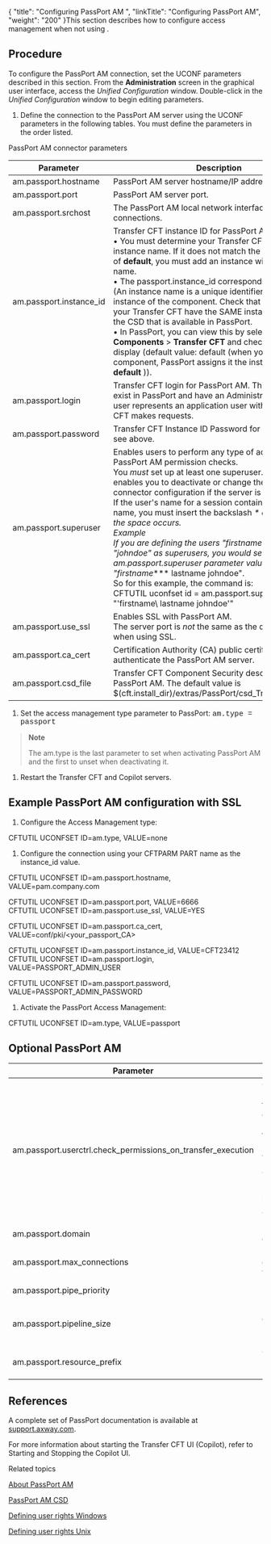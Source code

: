 {
    "title": "Configuring PassPort AM ",
    "linkTitle": "Configuring PassPort AM",
    "weight": "200"
}This section describes how to configure access management when not using .

<span id="Procedure PassPort parameters"></span>

## Procedure

To configure the PassPort AM connection, set the UCONF parameters described
in this section. From
the **Administration** screen in the
graphical user interface, access the *Unified Configuration* window. Double-click in the <span style="font-weight: normal; font-style: italic;">Unified
Configuration</span> window to begin editing parameters.

1. Define the connection to the PassPort AM server using the UCONF parameters in the following tables. You must define the parameters in the order listed.

PassPort AM connector parameters


| Parameter  | Description  |
| --- | --- |
| <div > am.passport.hostname </div>  | <div > PassPort AM server hostname/IP address. </div>  |
| <div > am.passport.port </div>  | <div > PassPort AM server port. </div>  |
| am.passport.srchost  | The PassPort AM local network interface for outgoing connections. |
| <div > am.passport.instance_id </div>  | Transfer CFT instance ID for PassPort AM <br/> • You must determine your Transfer CFT's PassPort instance name. If it does not match the instance name of **default**, you must add an instance with the correct name.<br/> • The passport.instance_id corresponds to the instance (An instance name is a unique identifier of the installed instance of the component. Check that PassPort and your Transfer CFT have the SAME instance name) of the CSD that is available in PassPort.<br/> • In PassPort, you can view this by selecting **Access** &gt; **Components** &gt; **Transfer CFT** and checking the screen display (default value: default (when you import a component, PassPort assigns it the instance name **default** )). |
| <div > am.passport.login </div>  | <div > Transfer CFT login for PassPort AM. This user must exist in PassPort and have an Administrator role. This user represents an application user with which Transfer CFT makes requests. </div>  |
| <div > am.passport.password </div>  | <div > Transfer CFT Instance ID Password for PassPort AM, see above. </div>  |
| <div > am.passport.superuser </div>  | Enables users to perform any type of action without PassPort AM permission checks.<br/> You *must* set up at least one superuser. Doing so enables you to deactivate or change the PassPort AM connector configuration if the server is not responding.<br/> If the user's name for a session contains a space in the name, you must insert the backslash **\** character where the space occurs.<br/> Example<br/> If you are defining the users "firstname lastname" and "johndoe" as superusers, you would set the am.passport.superuser parameter value to "firstname**\** lastname johndoe".<br/> So for this example, the command is:<br/> CFTUTIL uconfset id = am.passport.superuser, value = "'firstname\ lastname johndoe'" |
| am.passport.use_ssl  | Enables SSL with PassPort AM.<br/> The server port is *not* the same as the default port when using SSL. |
| am.passport.ca_cert  | Certification Authority (CA) public certificate to authenticate the PassPort AM server.  |
| am.passport.csd_file  | Transfer CFT Component Security descriptor file for PassPort AM. The default value is $(cft.install_dir)/extras/PassPort/csd_Transfer_CFT.xml.  |


1. Set the access management type parameter to PassPort: <span style="font-family: 'Courier New'; font-size: 11pt;">am.type = passport</span>

> **Note**
>
> The am.type is the last parameter to set when activating PassPort AM and the first to unset when deactivating it.

1. Restart the Transfer CFT and Copilot servers.

## Example PassPort AM configuration with SSL 

1. Configure the Access Management type:

CFTUTIL UCONFSET ID=am.type, VALUE=none

1. Configure the connection using your CFTPARM PART name as the instance\_id value.

CFTUTIL UCONFSET ID=am.passport.hostname, VALUE=pam.company.com

CFTUTIL UCONFSET ID=am.passport.port, VALUE=6666  
CFTUTIL UCONFSET ID=am.passport.use\_ssl, VALUE=YES

CFTUTIL UCONFSET ID=am.passport.ca\_cert, VALUE=conf/pki/&lt;your\_passport\_CA>

CFTUTIL UCONFSET ID=am.passport.instance\_id, VALUE=CFT23412  
CFTUTIL UCONFSET ID=am.passport.login, VALUE=PASSPORT\_ADMIN\_USER

CFTUTIL UCONFSET ID=am.passport.password, VALUE=PASSPORT\_ADMIN\_PASSWORD

1. Activate the PassPort Access Management:

CFTUTIL UCONFSET ID=am.type, VALUE=passport

## Optional PassPort AM


| Parameter  | Definition  |
| --- | --- |
| am.passport.userctrl.check_permissions_on_transfer_execution  | <span id="Check"></span>Check the permissions for the execute action on the transfer resource when the <span >Transfer CFT</span> user control is enabled (<a href="../../../c_intro_userinterfaces/command_summary/parameter_intro/userctrl">USERCTRL</a>=YES). To disable the permission check, set the following parameter to No. The default is Yes. |
| am.passport.domain  | PassPort AM domain.  |
| am.passport.max_connections  | Maximum number of connections with PassPort.  |
| am.passport.pipe_priority  | Pipelining priority mode.  |
| am.passport.pipeline_size  | Maximum number of requests in the pipe for one PassPort.  |
| am.passport.resource_prefix  | Only EXPERTS may use the resource prefix.  |


## References

A complete set of PassPort documentation is available at [support.axway.com](http://support.axway.com/).

For more information about starting the Transfer CFT UI (Copilot), refer to Starting and Stopping the Copilot UI.

Related topics

[About PassPort AM](../)

[PassPort AM CSD](../passport_am_csd)

[Defining user rights Windows](../../../cft_intro_install/windows_install_start_here/windows_install_start_here/running_cft_for_the_first_time_windows/user_rights_and_interface_win)

[Defining user rights Unix]()
